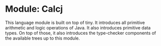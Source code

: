 # Module: Calcj

This language module is built on top of tiny. It introduces all primitive
arithmetic and logic operations of Java. It also introduces primitive data
types. On top of those, it also introduces the type-checker components of
the available trees up to this module.
